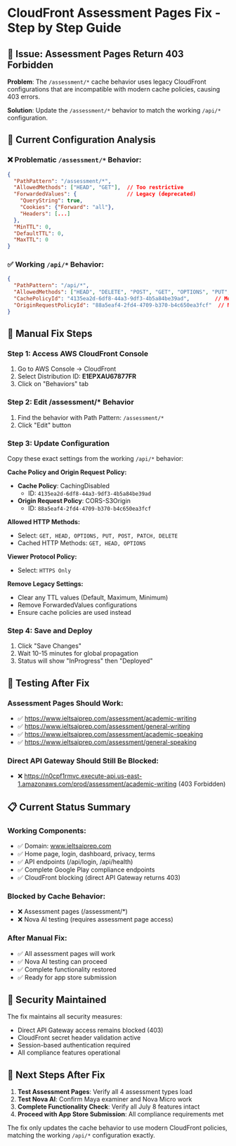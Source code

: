 # CloudFront Assessment Pages Fix - Step by Step Guide

## 🎯 Issue: Assessment Pages Return 403 Forbidden

**Problem**: The `/assessment/*` cache behavior uses legacy CloudFront configurations that are incompatible with modern cache policies, causing 403 errors.

**Solution**: Update the `/assessment/*` behavior to match the working `/api/*` configuration.

## 🔧 Current Configuration Analysis

### ❌ Problematic `/assessment/*` Behavior:
```json
{
  "PathPattern": "/assessment/*",
  "AllowedMethods": ["HEAD", "GET"],  // Too restrictive
  "ForwardedValues": {                // Legacy (deprecated)
    "QueryString": true,
    "Cookies": {"Forward": "all"},
    "Headers": [...]
  },
  "MinTTL": 0,
  "DefaultTTL": 0,
  "MaxTTL": 0
}
```

### ✅ Working `/api/*` Behavior:
```json
{
  "PathPattern": "/api/*",
  "AllowedMethods": ["HEAD", "DELETE", "POST", "GET", "OPTIONS", "PUT", "PATCH"],
  "CachePolicyId": "4135ea2d-6df8-44a3-9df3-4b5a84be39ad",        // Modern
  "OriginRequestPolicyId": "88a5eaf4-2fd4-4709-b370-b4c650ea3fcf"  // Modern
}
```

## 🚀 Manual Fix Steps

### Step 1: Access AWS CloudFront Console
1. Go to AWS Console → CloudFront
2. Select Distribution ID: **E1EPXAU67877FR**
3. Click on "Behaviors" tab

### Step 2: Edit /assessment/* Behavior
1. Find the behavior with Path Pattern: `/assessment/*`
2. Click "Edit" button

### Step 3: Update Configuration
Copy these exact settings from the working `/api/*` behavior:

**Cache Policy and Origin Request Policy:**
- **Cache Policy**: CachingDisabled
  - ID: `4135ea2d-6df8-44a3-9df3-4b5a84be39ad`
- **Origin Request Policy**: CORS-S3Origin
  - ID: `88a5eaf4-2fd4-4709-b370-b4c650ea3fcf`

**Allowed HTTP Methods:**
- Select: `GET, HEAD, OPTIONS, PUT, POST, PATCH, DELETE`
- Cached HTTP Methods: `GET, HEAD, OPTIONS`

**Viewer Protocol Policy:**
- Select: `HTTPS Only`

**Remove Legacy Settings:**
- Clear any TTL values (Default, Maximum, Minimum)
- Remove ForwardedValues configurations
- Ensure cache policies are used instead

### Step 4: Save and Deploy
1. Click "Save Changes"
2. Wait 10-15 minutes for global propagation
3. Status will show "InProgress" then "Deployed"

## 🧪 Testing After Fix

### Assessment Pages Should Work:
- ✅ https://www.ieltsaiprep.com/assessment/academic-writing
- ✅ https://www.ieltsaiprep.com/assessment/general-writing
- ✅ https://www.ieltsaiprep.com/assessment/academic-speaking
- ✅ https://www.ieltsaiprep.com/assessment/general-speaking

### Direct API Gateway Should Still Be Blocked:
- ❌ https://n0cpf1rmvc.execute-api.us-east-1.amazonaws.com/prod/assessment/academic-writing (403 Forbidden)

## 📋 Current Status Summary

### Working Components:
- ✅ Domain: www.ieltsaiprep.com
- ✅ Home page, login, dashboard, privacy, terms
- ✅ API endpoints (/api/login, /api/health)
- ✅ Complete Google Play compliance endpoints
- ✅ CloudFront blocking (direct API Gateway returns 403)

### Blocked by Cache Behavior:
- ❌ Assessment pages (/assessment/*)
- ❌ Nova AI testing (requires assessment page access)

### After Manual Fix:
- ✅ All assessment pages will work
- ✅ Nova AI testing can proceed
- ✅ Complete functionality restored
- ✅ Ready for app store submission

## 🔐 Security Maintained

The fix maintains all security measures:
- Direct API Gateway access remains blocked (403)
- CloudFront secret header validation active
- Session-based authentication required
- All compliance features operational

## 🎯 Next Steps After Fix

1. **Test Assessment Pages**: Verify all 4 assessment types load
2. **Test Nova AI**: Confirm Maya examiner and Nova Micro work
3. **Complete Functionality Check**: Verify all July 8 features intact
4. **Proceed with App Store Submission**: All compliance requirements met

The fix only updates the cache behavior to use modern CloudFront policies, matching the working `/api/*` configuration exactly.